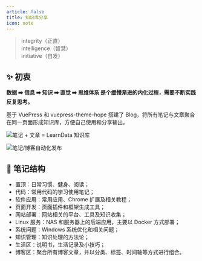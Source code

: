 ```yaml
---
article: false
title: 知识库分享
icon: note
---
```


> integrity（正直）<br> intelligence（智慧）<br> initiative（自发）

## ✨ 初衷

**数据 ➡️ 信息 ➡️ 知识 ➡️ 直觉 ➡️ 思维体系 是个缓慢渐进的内化过程，需要不断实践反复思考。**

基于 VuePress 和 vuepress-theme-hope 搭建了 Blog，将所有笔记与文章聚合在同一页面形成知识库，方便自己使用和分享输出。

![](http://tc.seoipo.com/2022-08-22-19-28-25.png?imageMogr2/thumbnail/!80p "笔记 + 文章 = LearnData 知识库")

![](http://tc.seoipo.com/2022-08-24-19-14-59.png "笔记/博客自动化发布")

## 🧱 笔记结构

- 置顶：日常习惯、健身、阅读；
- 代码：常用代码的学习使用笔记；
- 软件应用：常用应用、Chrome 扩展及相关教程；
- 页面开发：页面插件和框架生成工具；
- 网站部署：网站相关的平台、工具及知识收集；
- Linux 服务：NAS 和服务器上的后端应用，主要以 Docker 方式部署；
- 系统问题：Windows 系统优化和相关问题；
- 知识管理：知识处理的方法论；
- 生活区：说明书，生活记录及小技巧；
- 博客区：聚合所有博客文章，并以分类、标签、时间轴等方式进行组合。

